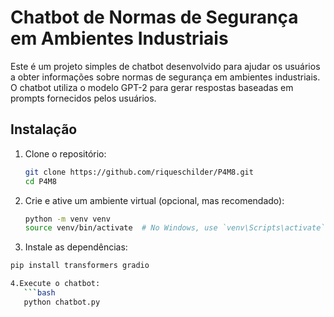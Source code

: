# Chatbot de Normas de Segurança em Ambientes Industriais

Este é um projeto simples de chatbot desenvolvido para ajudar os usuários a obter informações sobre normas de segurança em ambientes industriais. O chatbot utiliza o modelo GPT-2 para gerar respostas baseadas em prompts fornecidos pelos usuários.

## Instalação

1. Clone o repositório:
   ```bash
   git clone https://github.com/riqueschilder/P4M8.git
   cd P4M8

2. Crie e ative um ambiente virtual (opcional, mas recomendado):
     ```bash
     python -m venv venv
     source venv/bin/activate  # No Windows, use `venv\Scripts\activate`

3. Instale as dependências:
  ```bash
  pip install transformers gradio

4.Execute o chatbot:
     ```bash
     python chatbot.py

